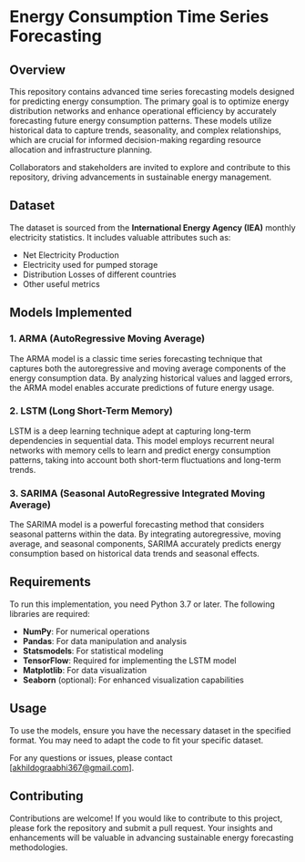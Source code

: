 # Energy Consumption Time Series Forecasting

## Overview
This repository contains advanced time series forecasting models designed for predicting energy consumption. The primary goal is to optimize energy distribution networks and enhance operational efficiency by accurately forecasting future energy consumption patterns. These models utilize historical data to capture trends, seasonality, and complex relationships, which are crucial for informed decision-making regarding resource allocation and infrastructure planning.

Collaborators and stakeholders are invited to explore and contribute to this repository, driving advancements in sustainable energy management.

## Dataset
The dataset is sourced from the **International Energy Agency (IEA)** monthly electricity statistics. It includes valuable attributes such as:
- Net Electricity Production
- Electricity used for pumped storage
- Distribution Losses of different countries
- Other useful metrics

## Models Implemented

### 1. ARMA (AutoRegressive Moving Average)
The ARMA model is a classic time series forecasting technique that captures both the autoregressive and moving average components of the energy consumption data. By analyzing historical values and lagged errors, the ARMA model enables accurate predictions of future energy usage.

### 2. LSTM (Long Short-Term Memory)
LSTM is a deep learning technique adept at capturing long-term dependencies in sequential data. This model employs recurrent neural networks with memory cells to learn and predict energy consumption patterns, taking into account both short-term fluctuations and long-term trends.

### 3. SARIMA (Seasonal AutoRegressive Integrated Moving Average)
The SARIMA model is a powerful forecasting method that considers seasonal patterns within the data. By integrating autoregressive, moving average, and seasonal components, SARIMA accurately predicts energy consumption based on historical data trends and seasonal effects.

## Requirements
To run this implementation, you need Python 3.7 or later. The following libraries are required:
- **NumPy**: For numerical operations
- **Pandas**: For data manipulation and analysis
- **Statsmodels**: For statistical modeling
- **TensorFlow**: Required for implementing the LSTM model
- **Matplotlib**: For data visualization
- **Seaborn** (optional): For enhanced visualization capabilities

## Usage
To use the models, ensure you have the necessary dataset in the specified format. You may need to adapt the code to fit your specific dataset. 

For any questions or issues, please contact [akhildograabhi367@gmail.com].

## Contributing
Contributions are welcome! If you would like to contribute to this project, please fork the repository and submit a pull request. Your insights and enhancements will be valuable in advancing sustainable energy forecasting methodologies.


